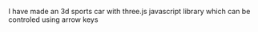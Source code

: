 I have made an 3d sports car with three.js javascript library which can be controled using arrow keys